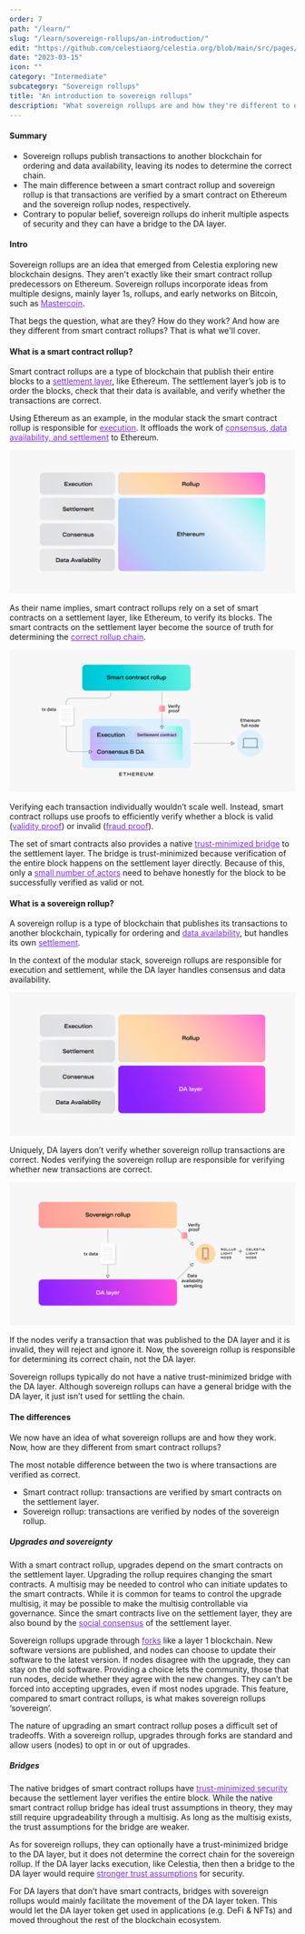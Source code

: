```yaml
---
order: 7
path: "/learn/"
slug: "/learn/sovereign-rollups/an-introduction/"
edit: "https://github.com/celestiaorg/celestia.org/blob/main/src/pages/markdown-pages/learn/basics%20of%20modular%20blockchains-benefits%20of%20modular%20blockchains.md"
date: "2023-03-15"
icon: ""
category: "Intermediate"
subcategory: "Sovereign rollups"
title: "An introduction to sovereign rollups"
description: "What sovereign rollups are and how they're different to other blockchain designs."
---
```


<head>
  <meta name="twitter:card" content="summary_large_image">
  <meta name="twitter:site" content="@CelestiaOrg">
  <meta name="twitter:creator" content="@likebeckett">
  <meta name="twitter:title" content="An introduction to sovereign rollups">
  <meta name="twitter:description" content="What sovereign rollups are and how they're different to other blockchain designs."> 
  <meta name="twitter:image" content="https://raw.githubusercontent.com/celestiaorg/celestia.org/main/src/pages/markdown-pages/learn/images/sovereign-rollups-twitter-card.png">
<head/>

#### Summary
- Sovereign rollups publish transactions to another blockchain for ordering and data availability, leaving its nodes to determine the correct chain.
- The main difference between a smart contract rollup and sovereign rollup is that transactions are verified by a smart contract on Ethereum and the sovereign rollup nodes, respectively.
- Contrary to popular belief, sovereign rollups do inherit multiple aspects of security and they can have a bridge to the DA layer.

#### Intro
Sovereign rollups are an idea that emerged from Celestia exploring new blockchain designs. They aren't exactly like their smart contract rollup predecessors on Ethereum. Sovereign rollups incorporate ideas from multiple designs, mainly layer 1s, rollups, and early networks on Bitcoin, such as <a href="https://bitcoinmagazine.com/technical/mastercoin-a-second-generation-protocol-on-the-bitcoin-blockchain-1383603310" target="_blank" rel="noopener noreferrer" style="color:#7B2BF9;">Mastercoin</a>.

That begs the question, what are they? How do they work? And how are they different from smart contract rollups? That is what we'll cover.

#### What is a smart contract rollup?
Smart contract rollups are a type of blockchain that publish their entire blocks to a <a href="https://celestia.org/learn/modular-settlement-layers/settlement-in-the-modular-stack/" target="_blank" rel="noopener noreferrer" style="color:#7B2BF9;">settlement layer</a>, like Ethereum. The settlement layer’s job is to order the blocks, check that their data is available, and verify whether the transactions are correct.

Using Ethereum as an example, in the modular stack the smart contract rollup is responsible for <a href="https://celestia.org/learn/basics-of-modular-blockchains/modular-and-monolithic-blockchains/" target="_blank" rel="noopener noreferrer" style="color:#7B2BF9;">execution</a>. It offloads the work of <a href="https://celestia.org/learn/basics-of-modular-blockchains/modular-and-monolithic-blockchains/" target="_blank" rel="noopener noreferrer" style="color:#7B2BF9;">consensus, data availability, and settlement</a> to Ethereum.

![GATSBY_EMPTY_ALT](./images/soverign-rollups-1.png)

As their name implies, smart contract rollups rely on a set of smart contracts on a settlement layer, like Ethereum, to verify its blocks. The smart contracts on the settlement layer become the source of truth for determining the <a href="https://celestia.org/glossary/fork-choice-rule/" target="_blank" rel="noopener noreferrer" style="color:#7B2BF9;">correct rollup chain</a>.

![GATSBY_EMPTY_ALT](./images/soverign-rollups-2.png)

Verifying each transaction individually wouldn’t scale well. Instead, smart contract rollups use proofs to efficiently verify whether a block is valid (<a href="https://celestia.org/glossary/validity-proof/" target="_blank" rel="noopener noreferrer" style="color:#7B2BF9;">validity proof</a>) or invalid (<a href="https://celestia.org/glossary/state-transition-fraud-proof/" target="_blank" rel="noopener noreferrer" style="color:#7B2BF9;">fraud proof</a>).

The set of smart contracts also provides a native <a href="https://celestia.org/glossary/trust-minimized-bridge/" target="_blank" rel="noopener noreferrer" style="color:#7B2BF9;">trust-minimized bridge</a> to the settlement layer. The bridge is trust-minimized because verification of the entire block happens on the settlement layer directly. Because of this, only a <a href="https://celestia.org/glossary/honest-minority-assumption/" target="_blank" rel="noopener noreferrer" style="color:#7B2BF9;">small number of actors</a> need to behave honestly for the block to be successfully verified as valid or not.

#### What is a sovereign rollup?
A sovereign rollup is a type of blockchain that publishes its transactions to another blockchain, typically for ordering and <a href="https://celestia.org/glossary/data-availability/" target="_blank" rel="noopener noreferrer" style="color:#7B2BF9;">data availability</a>, but handles its own <a href="https://celestia.org/learn/modular-settlement-layers/settlement-in-the-modular-stack/" target="_blank" rel="noopener noreferrer" style="color:#7B2BF9;">settlement</a>.

In the context of the modular stack, sovereign rollups are responsible for execution and settlement, while the DA layer handles consensus and data availability.

![GATSBY_EMPTY_ALT](./images/soverign-rollups-3.png)

Uniquely, DA layers don’t verify whether sovereign rollup transactions are correct. Nodes verifying the sovereign rollup are responsible for verifying whether new transactions are correct.

![GATSBY_EMPTY_ALT](./images/soverign-rollups-4.png)

If the nodes verify a transaction that was published to the DA layer and it is invalid, they will reject and ignore it. Now, the sovereign rollup is responsible for determining its correct chain, not the DA layer.

Sovereign rollups typically do not have a native trust-minimized bridge with the DA layer. Although sovereign rollups can have a general bridge with the DA layer, it just isn’t used for settling the chain.

#### The differences
We now have an idea of what sovereign rollups are and how they work. Now, how are they different from smart contract rollups?

The most notable difference between the two is where transactions are verified as correct.
- Smart contract rollup: transactions are verified by smart contracts on the settlement layer.
- Sovereign rollup: transactions are verified by nodes of the sovereign rollup.

##### Upgrades and sovereignty
With a smart contract rollup, upgrades depend on the smart contracts on the settlement layer. Upgrading the rollup requires changing the smart contracts. A multisig may be needed to control who can initiate updates to the smart contracts. While it is common for teams to control the upgrade multisig, it may be possible to make the multisig controllable via governance. Since the smart contracts live on the settlement layer, they are also bound by the <a href="https://celestia.org/glossary/social-consensus/" target="_blank" rel="noopener noreferrer" style="color:#7B2BF9;">social consensus</a> of the settlement layer.

Sovereign rollups upgrade through <a href="https://celestia.org/glossary/fork/" target="_blank" rel="noopener noreferrer" style="color:#7B2BF9;">forks</a> like a layer 1 blockchain. New software versions are published, and nodes can choose to update their software to the latest version. If nodes disagree with the upgrade, they can stay on the old software. Providing a choice lets the community, those that run nodes, decide whether they agree with the new changes. They can’t be forced into accepting upgrades, even if most nodes upgrade. This feature, compared to smart contract rollups, is what makes sovereign rollups ‘sovereign’.

The nature of upgrading an smart contract rollup poses a difficult set of tradeoffs. With a sovereign rollup, upgrades through forks are standard and allow users (nodes) to opt in or out of upgrades.

##### Bridges
The native bridges of smart contract rollups have <a href="https://celestia.org/glossary/trust-minimized-bridge/" target="_blank" rel="noopener noreferrer" style="color:#7B2BF9;">trust-minimized security</a> because the settlement layer verifies the entire block. While the native smart contract rollup bridge has ideal trust assumptions in theory, they may still require upgradeability through a multisig. As long as the multisig exists, the trust assumptions for the bridge are weaker.

As for sovereign rollups, they can optionally have a trust-minimized bridge to the DA layer, but it does not determine the correct chain for the sovereign rollup. If the DA layer lacks execution, like Celestia, then then a bridge to the DA layer would require <a href="https://celestia.org/glossary/honest-majority-assumption/" target="_blank" rel="noopener noreferrer" style="color:#7B2BF9;">stronger trust assumptions</a> for security.

For DA layers that don’t have smart contracts, bridges with sovereign rollups would mainly facilitate the movement of the DA layer token. This would let the DA layer token get used in applications (e.g. DeFi & NFTs) and moved throughout the rest of the blockchain ecosystem.
